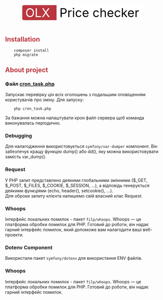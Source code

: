 <div align="center" style="margin-top: 50px; margin-bottom: 50px">
<span style="border-top-left-radius: 5px; border-bottom-left-radius: 5px; background-color: #ba363f; font-size: 40px; width: 100px; padding-left: 10px; padding-right: 10px; color: white">
OLX
</span>
<span style="border-top-right-radius: 5px; border-bottom-right-radius: 5px; background-color: white; font-size: 40px; width: 100px; padding-left: 10px; padding-right: 10px; color: black">
Price checker
</span>
</div>

## <h2 style="color:#ba363f">Installation</h2>
``` 
    composer install
    php migrate
```

## <h2 style="color:#ba363f">About project</h2>

### Файл [cron_task.php](cron_task.php) 
Запускає перевірку цін всіх оголошень з подальшим оповіщенням користувачів про зміну.
Для запуску:
``` 
    php cron_task.php
```
За бажання можна налаштувати крон файл сервера щоб команда виконувалась періодично.

### Debugging
Для налагодження використовується `symfony/var-dumper` компонент. Він забезпечує кращу функцію dump() або dd(), яку можна використовувати замість var_dump().

### Request
У PHP запит представлено деякими глобальними змінними ($_GET, $_POST, $_FILES, $_COOKIE, $_SESSION, ...), а відповідь генерується деякими функціями (echo, header(), setcookie(), ...).
<br> Для оброки запиту клієнта напишемо свій власний клас Request.

### Whoops
Інтерфейс локальних помилок - пакет `filp/whoops`. Whoops — це платформа обробки помилок для PHP. Готовий до роботи, він надає гарний інтерфейс помилок, який допоможе вам налагодити ваші веб-проекти.

### Dotenv Component
Використали пакет `symfony/dotenv` для використання ENV файлів.

### Whoops
Інтерфейс локальних помилок - пакет `filp/whoops`. Whoops — це платформа обробки помилок для PHP. Готовий до роботи, він надає гарний інтерфейс помилок.